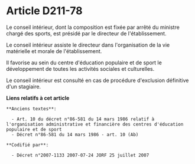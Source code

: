 # Article D211-78

Le conseil intérieur, dont la composition est fixée par arrêté du ministre chargé des sports, est présidé par le directeur de
l'établissement.

Le conseil intérieur assiste le directeur dans l'organisation de la vie matérielle et morale de l'établissement.

Il favorise au sein du centre d'éducation populaire et de sport le développement de toutes les activités sociales et
culturelles.

Le conseil intérieur est consulté en cas de procédure d'exclusion définitive d'un stagiaire.

**Liens relatifs à cet article**

	**Anciens textes**:

	  - Art. 10 du décret n°86-581 du 14 mars 1986 relatif à l'organisation administrative et financière des centres d'éducation populaire et de sport
	  - Décret n°86-581 du 14 mars 1986 - art. 10 (Ab)

	**Codifié par**:

	  - Décret n°2007-1133 2007-07-24 JORF 25 juillet 2007
